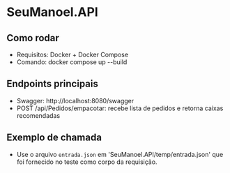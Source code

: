 # SeuManoel.API

## Como rodar
- Requisitos: Docker + Docker Compose
- Comando:
  docker compose up --build

## Endpoints principais
- Swagger: http://localhost:8080/swagger
- POST /api/Pedidos/empacotar: recebe lista de pedidos e retorna caixas recomendadas

## Exemplo de chamada
- Use o arquivo `entrada.json` em 'SeuManoel.API/temp/entrada.json' que foi fornecido no teste como corpo da requisição.
